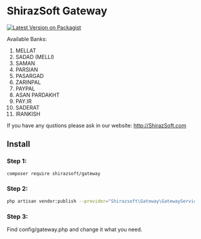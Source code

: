 # ShirazSoft Gateway

[![Latest Version on Packagist](https://img.shields.io/packagist/v/shirazsoft/gateway.svg?style=flat-square)](https://packagist.org/packages/shirazsoft/gateway)


Available Banks:
 1. MELLAT
 2. SADAD (MELLI)
 3. SAMAN
 4. PARSIAN
 5. PASARGAD
 6. ZARINPAL
 7. PAYPAL
 8. ASAN PARDAKHT
 9. PAY.IR
10. SADERAT
11. IRANKISH


If you have any qustions please ask in our website: http://ShirazSoft.com
 
## Install
 
### Step 1:

``` bash
composer require shirazsoft/gateway
```

### Step 2:

``` bash
php artisan vendor:publish --provider="Shirazsoft\Gateway\GatewayServiceProvider"
```
 
### Step 3:

Find config/gateway.php and change it what you need.

